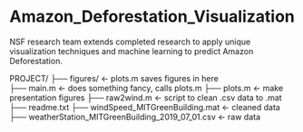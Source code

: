 # Amazon_Deforestation_Visualization
NSF research team extends completed research to apply unique visualization techniques and machine learning to predict Amazon Deforestation. 

PROJECT/
├── figures/                                        <- plots.m saves figures in here  
├── main.m                                          <- does something fancy, calls plots.m
├── plots.m  																				<- make presentation figures
├── raw2wind.m                                      <- script to clean .csv data to .mat 
├── readme.txt
├── windSpeed_MITGreenBuilding.mat                  <- cleaned data
├── weatherStation_MITGreenBuilding_2019_07_01.csv  <- raw data

